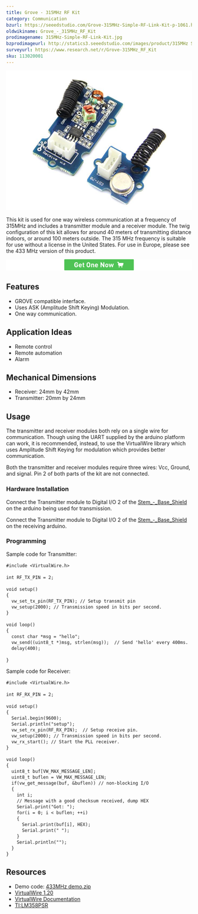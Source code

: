 ```yaml
---
title: Grove - 315MHz RF Kit
category: Communication
bzurl: https://seeedstudio.com/Grove-315MHz-Simple-RF-Link-Kit-p-1061.html
oldwikiname: Grove_-_315MHz_RF_Kit
prodimagename: 315MHz-Simple-RF-Link-Kit.jpg
bzprodimageurl: http://statics3.seeedstudio.com/images/product/315MHz Simple RF Link Kit.jpg
surveyurl: https://www.research.net/r/Grove-315MHz_RF_Kit
sku: 113020001
---
```


![](https://github.com/SeeedDoc/WikiMigrationSync/raw/master/docs/assets/Grove-315MHz_RF_Kit/img/315MHz-Simple-RF-Link-Kit.jpg)

This kit is used for one way wireless communication at a frequency of 315MHz and includes a transmitter module and a receiver module. The twig configuration of this kit allows for around 40 meters of transmitting distance indoors, or around 100 meters outside. The 315 MHz frequency is suitable for use without a license in the United States. For use in Europe, please see the 433 MHz version of this product.

[![](https://github.com/SeeedDoc/WikiMigrationSync/raw/master/docs/assets/common/Get_One_Now_Banner.png)](http://www.seeedstudio.com/Grove-315MHz-Simple-RF-Link-Kit-p-1061.html)


Features
--------

-   GROVE compatible interface.
-   Uses ASK (Amplitude Shift Keying) Modulation.
-   One way communication.

Application Ideas
-----------------

-   Remote control
-   Remote automation
-   Alarm

Mechanical Dimensions
-------------------

-   Receiver: 24mm by 42mm
-   Transmitter: 20mm by 24mm

Usage
-----

The transmitter and receiver modules both rely on a single wire for communication. Though using the UART supplied by the arduino platform can work, it is recommended, instead, to use the VirtualWire library which uses Amplitude Shift Keying for modulation which provides better communication.

Both the transmitter and receiver modules require three wires: Vcc, Ground, and signal. Pin 2 of both parts of the kit are not connected.

### Hardware Installation

Connect the Transmitter module to Digital I/O 2 of the [Stem\_-\_Base\_Shield](/Stem-Base_Shield "Stem - Base Shield") on the arduino being used for transmission.

Connect the Transmitter module to Digital I/O 2 of the [Stem\_-\_Base\_Shield](/Stem-Base_Shield "Stem - Base Shield") on the receiving arduino.

### Programming

Sample code for Transmitter:

```
#include <VirtualWire.h>
 
int RF_TX_PIN = 2;
 
void setup()
{
  vw_set_tx_pin(RF_TX_PIN); // Setup transmit pin
  vw_setup(2000); // Transmission speed in bits per second.
}
 
void loop()
{
  const char *msg = "hello";
  vw_send((uint8_t *)msg, strlen(msg));  // Send 'hello' every 400ms.
  delay(400);
 
}
```

Sample code for Receiver:

```
#include <VirtualWire.h>
 
int RF_RX_PIN = 2;
 
void setup()
{
  Serial.begin(9600);
  Serial.println("setup");
  vw_set_rx_pin(RF_RX_PIN);  // Setup receive pin.
  vw_setup(2000); // Transmission speed in bits per second.
  vw_rx_start(); // Start the PLL receiver.
}
 
void loop()
{
  uint8_t buf[VW_MAX_MESSAGE_LEN];
  uint8_t buflen = VW_MAX_MESSAGE_LEN;
  if(vw_get_message(buf, &buflen)) // non-blocking I/O
  {
    int i;
    // Message with a good checksum received, dump HEX
    Serial.print("Got: ");
    for(i = 0; i < buflen; ++i)
    {
      Serial.print(buf[i], HEX);
      Serial.print(" ");
    }
    Serial.println("");
  }
}
```

Resources
---------

-   Demo code: [433MHz demo.zip](https://github.com/SeeedDoc/WikiMigrationSync/raw/master/docs/assets/Grove-315MHz_RF_Kit/res/433MHz_demo.zip "File:433MHz demo.zip")
-   [VirtualWire 1.20](http://www.open.com.au/mikem/arduino/VirtualWire-1.20.zip)
-   [VirtualWire Documentation](http://www.open.com.au/mikem/arduino/VirtualWire.pdf)
-   [TI:LM358PSR](https://github.com/SeeedDoc/WikiMigrationSync/raw/master/docs/assets/Grove-315MHz_RF_Kit/res/1110010P1.pdf)


<!-- This Markdown file was created from http://www.seeedstudio.com/wiki/Grove_-_315MHz_RF_Kit -->
